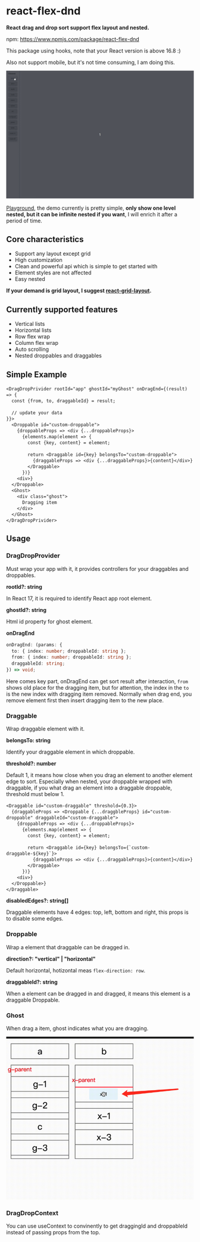 # react-flex-dnd

**React drag and drop sort support flex layout and nested.**

npm: https://www.npmjs.com/package/react-flex-dnd

This package using hooks, note that your React version is above 16.8 :)

Also not support mobile, but it's not time consuming, I am doing this.

![demo](./assets/react-flex-dnd-demo.gif)

[Playground](https://asweallcan.github.io/react-flex-dnd), the demo currently is pretty simple, **only show one level nested, but it can be infinite nested if you want**, I will enrich it after a period of time.

## Core characteristics

- Support any layout except grid
- High customization
- Clean and powerful api which is simple to get started with
- Element styles are not affected
- Easy nested

**If your demand is grid layout, I suggest [react-grid-layout](https://github.com/react-grid-layout/react-grid-layout).**

## Currently supported features

- Vertical lists
- Horizontal lists
- Row flex wrap
- Column flex wrap
- Auto scrolling
- Nested droppables and draggables

## Simple Example

```tsx
<DragDropPrivider rootId="app" ghostId="myGhost" onDragEnd={(result) => {
  const {from, to, draggableId} = result;

  // update your data
}}>
  <Droppable id="custom-droppable">
    {droppableProps => <div {...droppableProps}>
      {elements.map(element => {
        const {key, content} = element;

        return <Draggable id={key} belongsTo="custom-droppable">
          {draggableProps => <div {...draggableProps}>{content}</div>}
        </Draggable>
      })}
    <div>}
  </Droppable>
  <Ghost>
    <div class="ghost">
      Dragging item
    </div>
  </Ghost>
</DragDropPrivider>
```

## Usage

### DragDropProvider

Must wrap your app with it, it provides controllers for your draggables and droppables.

**rootId?: string**

In React 17, it is required to identify React app root element.

**ghostId?: string**

Html id property for ghost element.

**onDragEnd**

```typescript
onDragEnd: (params: {
  to: { index: number; droppableId: string };
  from: { index: number; droppableId: string };
  draggableId: string;
}) => void;
```

Here comes key part, onDragEnd can get sort result after interaction, `from` shows old place for the dragging item, but for attention, the index in the `to` is the new index with dragging item removed. Normally when drag end, you remove element first then insert dragging item to the new place.

### Draggable

Wrap draggable element with it.

**belongsTo: string**

Identify your draggable element in which droppable.

**threshold?: number**

Default 1, it means how close when you drag an element to another element edge to sort. Especially when nested, your droppable wrapped with draggable, if you what drag an element into a draggable droppable, threshold must below 1.

```tsx
<Draggable id="custom-draggable" threshold={0.3}>
  {draggableProps => <Droppable {...draggbleProps} id="custom-droppable" draggableId="custom-draggable">
    {droppableProps => <div {...droppableProps}>
      {elements.map(element => {
        const {key, content} = element;

        return <Draggable id={key} belongsTo={`custom-draggable-${key}`}>
          {draggableProps => <div {...draggableProps}>{content}</div>}
        </Draggable>
      })}
    <div>}
  </Droppable>}
</Draggable>
```

**disabledEdges?: string[]**

Draggable elements have 4 edges: top, left, bottom and right, this props is to disable some edges.

### Droppable

Wrap a element that draggable can be dragged in.

**direction?: "vertical" | "horizontal"**

Default horizontal, hotizontal meas `flex-direction: row`.

**draggableId?: string**

When a element can be dragged in and dragged, it means this element is a draggable Droppable.

### Ghost

When drag a item, ghost indicates what you are dragging.

![ghost](./assets/ghost.png)

### DragDropContext

You can use useContext to convinently to get draggingId and droppableId instead of passing props from the top.
